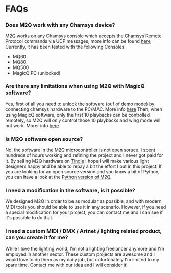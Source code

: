 # FAQs

### Does M2Q work with any Chamsys device?
M2Q works on any Chamsys console which accepts the Chamsys Remote Protocol commands via UDP messages, more info can be found [here](https://secure.chamsys.co.uk/help/documentation/magicq/udp.html)
Currently, it has been tested with the following Consoles:

- MQ60
- MQ80
- MQ500
- MagicQ PC (unlocked)


### Are there any limitations when using M2Q with MagicQ software?
Yes, first of all you need to unlock the software (ouf of demo mode) by connecting chamsys hardware to the PC/MAC. More info [here](https://secure.chamsys.co.uk/help/documentation/magicq/pc.html#_magicq_pc_mac_restrictions)
Then, when using MagicQ software, only the first 10 playbacks can be controlled remotely, so M2Q will only control those 10 playbacks and wing mode will not work. Morer info [here](https://secure.chamsys.co.uk/help/documentation/magicq/rpc.html)


### Is M2Q software open source?
No, the software in the M2Q microcontroller is not open soruce. I spent hundreds of hours working and refining the project and I never got paid for it.
By selling M2Q hardware on [Tindie](https://www.tindie.com/stores/lorenzofattori/) I hope I will make various light designers happy and be able to repay a bit the effort I put in this project.
If you are looking for an open source version and you know a bit of Python, you can have a look at the [Python version of M2Q](https://github.com/lorenzofattori/M2Q-python).


### I need a modification in the software, is it possible?
We designed M2Q in order to be as modular as possible, and with modern MIDI tools you should be able to use it in any scenario.
However, if you need a special modification for your project, you can contact me and I can see if it's possible to do that.


### I need a custom MIDI / DMX / Artnet / lighting related product, can you create it for me?
While I love the lighting world, I'm not a lighting freelancer anymore and I'm employed in another sector. These custom projects are awesome and I would love to do them as my daily job, but unfortunately I'm limited to my spare time.
Contact me with our idea and I will consider it!
